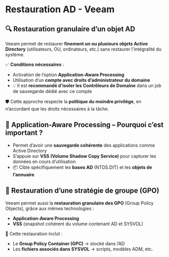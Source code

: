 # Restauration AD - Veeam

## 🔍 **Restauration granulaire d’un objet AD**

Veeam permet de restaurer **finement un ou plusieurs objets Active Directory** (utilisateurs, OU, ordinateurs, etc.) sans restaurer l'intégralité du système.

✅ **Conditions nécessaires** :

- Activation de l’option **Application-Aware Processing**
- Utilisation d’un **compte avec droits d’administrateur du domaine**
- 💡 Il est **recommandé d’isoler les Contrôleurs de Domaine** dans un job de sauvegarde dédié avec ce compte

🛡️ Cette approche respecte la **politique du moindre privilège**, en n’accordant que les droits nécessaires à la tâche.



## 🎯 **Application-Aware Processing – Pourquoi c’est important ?**

- Permet d’avoir une **sauvegarde cohérente** des applications comme Active Directory
- S’appuie sur **VSS (Volume Shadow Copy Service)** pour capturer les données en cours d’utilisation
- 📦 Cible spécifiquement les **bases AD** (NTDS.DIT) et les **objets de l’annuaire**



## 📂 **Restauration d’une stratégie de groupe (GPO)**

Veeam permet aussi la **restauration granulaire des GPO** (Group Policy Objects), grâce aux mêmes technologies :

- **Application-Aware Processing**
- **VSS** (snapshot cohérent du volume contenant AD et SYSVOL)

🧩 Cette restauration inclut :

- Le **Group Policy Container (GPC)** → stocké dans l’AD
- Les **fichiers associés dans SYSVOL** → scripts, modèles ADM, etc.
